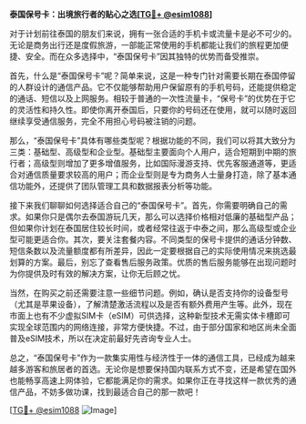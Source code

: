 **泰国保号卡：出境旅行者的贴心之选[[TG💪+ @esim1088](https://t.me/s/esim1088)]**

对于计划前往泰国的朋友们来说，拥有一张合适的手机卡或流量卡是必不可少的。无论是商务出行还是度假旅游，一部能正常使用的手机都能让我们的旅程更加便捷、安全。而在众多选择中，“泰国保号卡”因其独特的优势而备受推崇。

首先，什么是“泰国保号卡”呢？简单来说，这是一种专门针对需要长期在泰国停留的人群设计的通信产品。它不仅能够帮助用户保留原有的手机号码，还能提供稳定的通话、短信以及上网服务。相较于普通的一次性流量卡，“保号卡”的优势在于它的灵活性和持久性。即使你离开泰国后，只要你的号码还在使用，就可以随时返回继续享受通信服务，完全不用担心号码被注销的问题。

那么，“泰国保号卡”具体有哪些类型呢？根据功能的不同，我们可以将其大致分为三类：基础型、高级型和企业型。基础型主要面向个人用户，适合短期到中期的旅行者；高级型则增加了更多增值服务，比如国际漫游支持、优先客服通道等，更适合对通信质量要求较高的用户；而企业型则是专为商务人士量身打造，除了基本通信功能外，还提供了团队管理工具和数据报表分析等功能。

接下来我们聊聊如何选择适合自己的“泰国保号卡”。首先，你需要明确自己的需求。如果你只是偶尔去泰国游玩几天，那么可以选择价格相对低廉的基础型产品；但如果你计划在泰国居住较长时间，或者经常往返于中泰之间，那么高级型或企业型可能更适合你。其次，要关注套餐内容。不同类型的保号卡提供的通话分钟数、短信条数以及流量额度都有所差异，因此一定要根据自己的实际使用情况来挑选最划算的方案。最后，别忘了查看售后服务政策。优质的售后服务能够在出现问题时为你提供及时有效的解决方案，让你无后顾之忧。

当然，在购买之前还需要注意一些细节问题。例如，确认是否支持你的设备型号（尤其是苹果设备），了解清楚激活流程以及是否有额外费用产生等。此外，现在市面上也有不少虚拟SIM卡（eSIM）可供选择，这种新型技术无需实体卡槽即可实现全球范围内的网络连接，非常方便快捷。不过，由于部分国家和地区尚未全面普及eSIM技术，所以在决定前最好先咨询专业人士。

总之，“泰国保号卡”作为一款集实用性与经济性于一体的通信工具，已经成为越来越多游客和旅居者的首选。无论你是想要保持国内联系方式不变，还是希望在国外也能畅享高速上网体验，它都能满足你的需求。如果你正在寻找这样一款优秀的通信产品，不妨多做功课，找到最适合自己的那一款吧！

[[TG💪+ @esim1088](https://t.me/s/esim1088) ![Image](https://i.postimg.cc/4NQfJmqS/Snipaste-2025-05-13-00-14-12.png)]